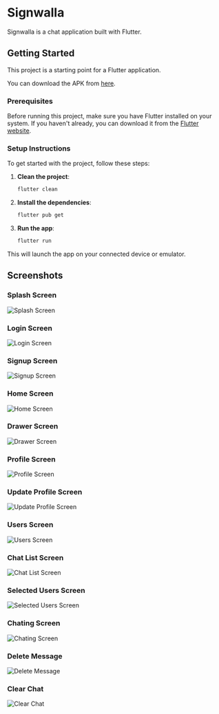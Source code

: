 # Signwalla

Signwalla is a chat application built with Flutter.

## Getting Started

This project is a starting point for a Flutter application.

You can download the APK from [here](assets/apk-file/app-release.apk).


### Prerequisites

Before running this project, make sure you have Flutter installed on your system. If you haven't already, you can download it from the [Flutter website](https://docs.flutter.dev/get-started/install).

### Setup Instructions

To get started with the project, follow these steps:

1. **Clean the project**:
   ```bash
   flutter clean
   ```

2. **Install the dependencies**:
   ```bash
   flutter pub get
   ```

3. **Run the app**:
   ```bash
   flutter run
   ```

This will launch the app on your connected device or emulator.

## Screenshots

### Splash Screen
![Splash Screen](assets/screenshots/splash.jpeg)

### Login Screen
![Login Screen](assets/screenshots/login.jpeg)

### Signup Screen
![Signup Screen](assets/screenshots/signup.jpeg)

### Home Screen
![Home Screen](assets/screenshots/home.jpeg)

### Drawer Screen
![Drawer Screen](assets/screenshots/drawer.jpeg)

### Profile Screen
![Profile Screen](assets/screenshots/profile.jpeg)

### Update Profile Screen
![Update Profile Screen](assets/screenshots/update_profile.jpeg)

### Users Screen
![Users Screen](assets/screenshots/home.jpeg)

### Chat List Screen
![Chat List Screen](assets/screenshots/chat_list.jpeg)

### Selected Users Screen
![Selected Users Screen](assets/screenshots/selected_chat_list.jpeg)

### Chating Screen
![Chating Screen](assets/screenshots/chating_screen.jpeg)

### Delete Message
![Delete Message](assets/screenshots/delete_message.jpeg)

### Clear Chat
![Clear Chat](assets/screenshots/clear_chat.jpeg)



